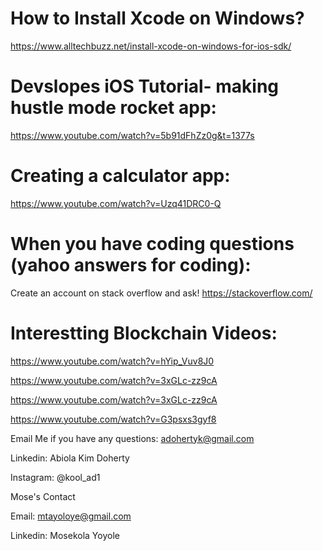 # How to Install Xcode on Windows?
https://www.alltechbuzz.net/install-xcode-on-windows-for-ios-sdk/

# Devslopes iOS Tutorial- making hustle mode rocket app:
https://www.youtube.com/watch?v=5b91dFhZz0g&t=1377s

# Creating a calculator app:
https://www.youtube.com/watch?v=Uzq41DRC0-Q

# When you have coding questions (yahoo answers for coding):
Create an account on stack overflow and ask!
https://stackoverflow.com/

# Interestting Blockchain Videos:
https://www.youtube.com/watch?v=hYip_Vuv8J0

https://www.youtube.com/watch?v=3xGLc-zz9cA

https://www.youtube.com/watch?v=3xGLc-zz9cA

https://www.youtube.com/watch?v=G3psxs3gyf8

Email Me if you have any questions: adohertyk@gmail.com

Linkedin: Abiola Kim Doherty

Instagram: @kool_ad1

Mose's Contact

Email: mtayoloye@gmail.com

Linkedin: Mosekola Yoyole
